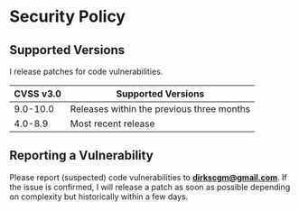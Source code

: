 # Security Policy

## Supported Versions

I release patches for code vulnerabilities. 

| CVSS v3.0 | Supported Versions                        |
| --------- | ----------------------------------------- |
| 9.0-10.0  | Releases within the previous three months |
| 4.0-8.9   | Most recent release                       |

## Reporting a Vulnerability

Please report (suspected) code vulnerabilities to 
**[dirkscgm@gmail.com](mailto:dirkscgm@gmail.com)**. If the issue is confirmed, I will release a patch as soon
as possible depending on complexity but historically within a few days.

